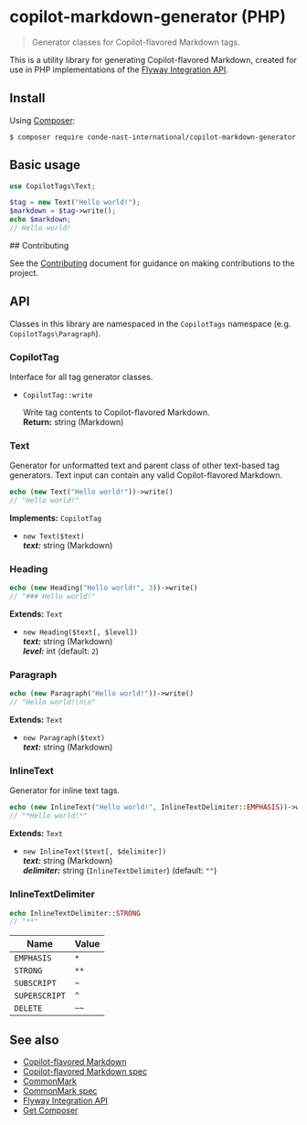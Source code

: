 # copilot-markdown-generator (PHP)

> Generator classes for Copilot-flavored Markdown tags.

This is a utility library for generating Copilot-flavored Markdown, created for
use in PHP implementations of the [Flyway Integration API].

## Install

Using [Composer]:

```shell
$ composer require conde-nast-international/copilot-markdown-generator
```

## Basic usage

```php
use CopilotTags\Text;

$tag = new Text("Hello world!");
$markdown = $tag->write();
echo $markdown;
// Hello world!
```

## Contributing

See the [Contributing] document for guidance on making contributions to the
project.

## API

Classes in this library are namespaced in the `CopilotTags` namespace (e.g. `CopilotTags\Paragraph`).

### CopilotTag
Interface for all tag generator classes.
* `CopilotTag::write`

  Write tag contents to Copilot-flavored Markdown.<br>
  **Return:** string (Markdown)

### Text

Generator for unformatted text and parent class of other text-based tag
generators. Text input can contain any valid Copilot-flavored Markdown.

```php
echo (new Text("Hello world!"))->write()
// "Hello world!"
```

**Implements:** `CopilotTag`

* `new Text($text)`<br>
  ***text:*** string (Markdown)<br>

### Heading

```php
echo (new Heading("Hello world!", 3))->write()
// "### Hello world!"
```

**Extends:** `Text`

* `new Heading($text[, $level])`<br>
***text:*** string (Markdown)<br>
***level:*** int (default: `2`)

### Paragraph

```php
echo (new Paragraph("Hello world!"))->write()
// "Hello world!\n\n"
```

**Extends:** `Text`

* `new Paragraph($text)`<br>
  ***text:*** string (Markdown)<br>

### InlineText
Generator for inline text tags.

```php
echo (new InlineText("Hello world!", InlineTextDelimiter::EMPHASIS))->write()
// "*Hello world!*"
```

**Extends:** `Text`

* `new InlineText($text[, $delimiter])`<br>
  ***text:*** string (Markdown)<br>
  ***delimiter:*** string (`InlineTextDelimiter`) (default: `""`)

### **InlineTextDelimiter**

```php
echo InlineTextDelimiter::STRONG
// "**"
```

|Name          |Value|
|--------------|-----|
|`EMPHASIS`    |`*`  |
|`STRONG`      |`**` |
|`SUBSCRIPT`   |`~`  |
|`SUPERSCRIPT` |`^`  |
|`DELETE`      |`~~` |

## See also

* [Copilot-flavored Markdown]
* [Copilot-flavored Markdown spec]
* [CommonMark]
* [CommonMark spec]
* [Flyway Integration API]
* [Get Composer][Composer]

[Contributing]: https://github.com/conde-nast-international/copilot-markdown-generator-php/blob/master/CONTRIBUTING.md
[Copilot-flavored Markdown]: https://github.com/conde-nast-international/copilot-markdown
[Copilot-flavored Markdown spec]: https://github.com/conde-nast-international/copilot-markdown/tree/master/specification
[CommonMark]: http://commonmark.org/
[CommonMark spec]: http://spec.commonmark.org/
[Flyway Integration API]: https://conde-nast-international.github.io/flyway-api-docs
[Composer]: https://getcomposer.org/
